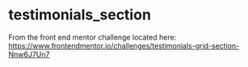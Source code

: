 # testimonials_section
From the front end mentor challenge located here:
https://www.frontendmentor.io/challenges/testimonials-grid-section-Nnw6J7Un7
